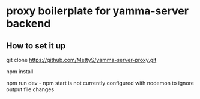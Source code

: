 # proxy boilerplate for yamma-server backend

## How to set it up

git clone https://github.com/MettyS/yamma-server-proxy.git

npm install

npm run dev - npm start is not currently configured with nodemon to ignore output file changes